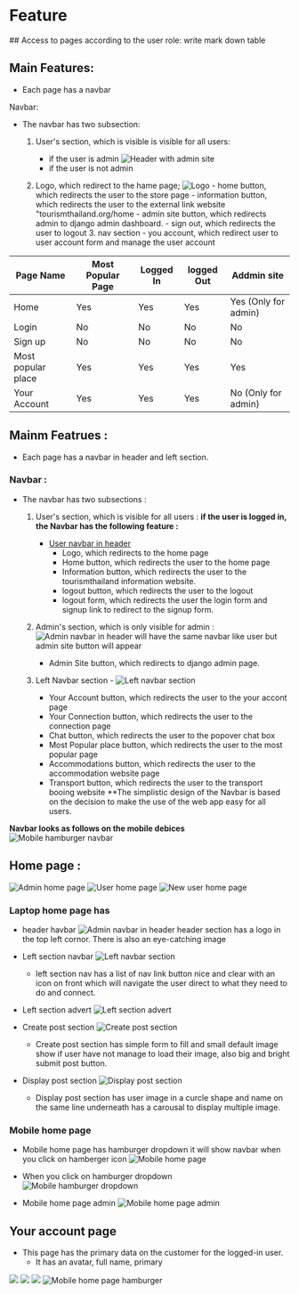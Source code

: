 # Feature
## Access to pages according to the user role:
write mark down table



## Main Features:
  - Each page has a navbar 

  Navbar: 
  
- The navbar has two subsection:
     1. User's section, which is visible is visible for all users:
        - if the user is admin 
        ![Header with admin site](documentation/header-with-admin-site.png)
        - if the user is not admin
        ![]()

     2. Logo, which redirect to the hame page;
      ![Logo](documentation/logo-in-header.png)
      - home button, which redirects the user to the store page
      - information button, which redirects the user to the external link website "tourismthailand.org/home
      - admin site button, which redirects admin to django admin dashboard.
      - sign out, which redirects the user to logout 
      3. nav section 
      - you account, which redirect user to user account form and manage the user account
      
| Page Name | Most Popular Page | Logged In | logged Out | Addmin site | 
| --------- | ----------------- | --------- | ---------- | ----------- |
| Home      | Yes               | Yes       | Yes        | Yes (Only for admin)       |
| Login     | No              | No       | No        | No         | 
| Sign up   | No               | No       | No        | No         |   
| Most popular place      | Yes               | Yes       | Yes        | Yes         | 
| Your Account      | Yes               | Yes       | Yes        | No (Only for admin)        | 


## Mainm Featrues :
  - Each page has a navbar in header and left section.
  ### Navbar : 
  - The navbar has two subsections :
     1. User's section, which is visible for all users :
       **if the user is logged in, the Navbar has the following feature :**
         - [User navbar in header](documentation/user-navbar-in-header.png)
            - Logo, which redirects to the home page
            - Home button, which redirects the user to the home page
            - Information button, which redirects the user to the tourismthailand information website.
            - logout button, which redirects the user to the logout
            - logout form, which redirects the user the login form and signup link to redirect to the signup form.
       ![]()

      2. Admin's section, which is only visible for admin :
       ![Admin navbar in header](documentation/admin-navbar-in-header.png)
            will have the same navbar like user but admin site button will appear
            - Admin Site button, which redirects to django admin page. 

      3. Left Navbar section 
        - ![Left navbar section](documentation/left-navbar-section.png)
          - Your Account button, which redirects the user to the your accont page
          - Your Connection button, which redirects the user to the connection page
          - Chat button, which redirects the user to the popover chat box
          - Most Popular place button, which redirects the user to the most popular page
          - Accommodations button, which redirects the user to the accommodation website page
          - Transport button, which redirects the user to the transport booing website
**The simplistic design of the Navbar is based on the decision to make the use of the web app easy for all users.

**Navbar looks as follows on the mobile debices**
![Mobile hamburger navbar](documentation/mobile-hamburger-navbar.png)

## Home page :
![Admin home page](documentation/admin-home-page.png)
![User home page](documentation/user-home-page.png)
![New user home page](documentation/new-user-home-page.png)
  ### Laptop home page has 
   - header havbar
  ![Admin navbar in header](documentation/admin-navbar-in-header.png)
  header section has a logo in the top left cornor. There is also an eye-catching image 

   - Left section navbar
  ![Left navbar section](documentation/left-section-navbar.png)
     - left section nav has a list of nav link button nice and clear with an icon on front which will navigate the user direct to what they need to do and connect. 
   - Left section advert
  ![Left section advert](documentation/left-section-advert.png)

   - Create post section
  ![Create post section](images/create-post-section.png)
     - Create post section has simple form to fill and small default image show if user have not manage to load their image, also big and bright submit post button.

   - Display post section
  ![Display post section](documentation/display-post-section.png)
     - Display post section has user image in a curcle shape and name on the same line underneath has a carousal to display multiple image.
  
### Mobile home page
  - Mobile home page has hamburger dropdown it will show navbar when you click on hamberger icon
![Mobile home page](documentation/mobile-home-page.png)

  - When you click on hamburger dropdown
![Mobile hamburger dropdown](documentation/mobile-hamburger-dropdown.png)
  - Mobile home page admin
![Mobile home page admin]()
 ## Your account page
  - This page has the primary data on the customer for the logged-in user.
    - It has an avatar, full name, primary

![](documentation/your-accont-page-user.png)
![](documentation/your-account-page-admin.png)
![](documentation/mobile-home-page-admin.png)
![Mobile home page hamburger](documentation/mobile-home-page-hamburger.png)
![]()
![]()
